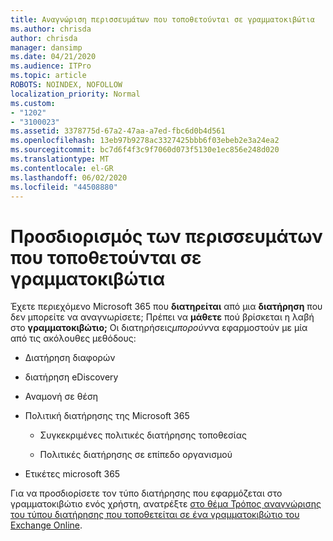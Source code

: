 ```yaml
---
title: Αναγνώριση περισσευμάτων που τοποθετούνται σε γραμματοκιβώτια
ms.author: chrisda
author: chrisda
manager: dansimp
ms.date: 04/21/2020
ms.audience: ITPro
ms.topic: article
ROBOTS: NOINDEX, NOFOLLOW
localization_priority: Normal
ms.custom:
- "1202"
- "3100023"
ms.assetid: 3378775d-67a2-47aa-a7ed-fbc6d0b4d561
ms.openlocfilehash: 13eb97b9278ac3327425bbb6f03ebeb2e3a24ea2
ms.sourcegitcommit: bc7d6f4f3c9f7060d073f5130e1ec856e248d020
ms.translationtype: MT
ms.contentlocale: el-GR
ms.lasthandoff: 06/02/2020
ms.locfileid: "44508880"
---
```

# <a name="identify-holds-placed-on-mailboxes"></a>Προσδιορισμός των περισσευμάτων που τοποθετούνται σε γραμματοκιβώτια

Έχετε περιεχόμενο Microsoft 365 που **διατηρείται** από μια **διατήρηση** που δεν μπορείτε να αναγνωρίσετε; Πρέπει να **μάθετε** πού βρίσκεται η λαβή στο **γραμματοκιβώτιο;** Οι διατηρήσεις*μπορούν*να εφαρμοστούν με μία από τις ακόλουθες μεθόδους:
  
- Διατήρηση διαφορών

- διατήρηση eDiscovery

- Αναμονή σε θέση

- Πολιτική διατήρησης της Microsoft 365 

  - Συγκεκριμένες πολιτικές διατήρησης τοποθεσίας

  - Πολιτικές διατήρησης σε επίπεδο οργανισμού

- Ετικέτες microsoft 365

Για να προσδιορίσετε τον τύπο διατήρησης που εφαρμόζεται στο γραμματοκιβώτιο ενός χρήστη, ανατρέξτε [στο θέμα Τρόπος αναγνώρισης του τύπου διατήρησης που τοποθετείται σε ένα γραμματοκιβώτιο του Exchange Online](https://docs.microsoft.com/microsoft-365/compliance/identify-a-hold-on-an-exchange-online-mailbox).
